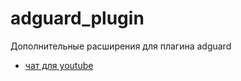 # adguard_plugin
Дополнительные расширения для плагина adguard

+ [чат для youtube](youtube_caht.md)
